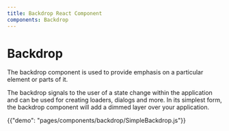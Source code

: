 ```yaml
---
title: Backdrop React Component
components: Backdrop
---
```


# Backdrop

<p class="description">The backdrop component is used to provide emphasis on a particular element or parts of it.</p>

The backdrop signals to the user of a state change within the application and can be used for creating loaders, dialogs and more. In its simplest form, the backdrop component will add a dimmed layer over your application.

{{"demo": "pages/components/backdrop/SimpleBackdrop.js"}}
